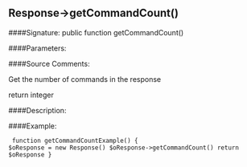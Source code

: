 ## Response->getCommandCount()

####Signature: public function getCommandCount()

####Parameters:


####Source Comments:

Get the number of commands in the response



return integer



####Description:


####Example:
<code><pre>
function getCommandCountExample()
{
    $oResponse = new Response()
    $oResponse->getCommandCount()
    return $oResponse
}
</pre></code>